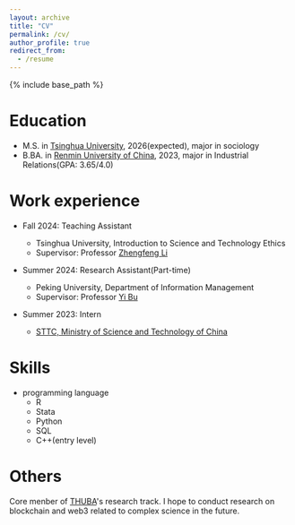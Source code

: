 ```yaml
---
layout: archive
title: "CV"
permalink: /cv/
author_profile: true
redirect_from:
  - /resume
---
```


{% include base_path %}

# Education

<!-- * Ph.D in Version Control Theory, GitHub University, 2018 (expected) -->

* M.S. in [Tsinghua University](https://www.tsinghua.edu.cn/en/), 2026(expected), major in sociology
* B.BA. in [Renmin University of China](https://en.ruc.edu.cn/), 2023, major in Industrial Relations(GPA: 3.65/4.0)

# Work experience

* Fall 2024: Teaching Assistant
  * Tsinghua University, Introduction to Science and Technology Ethics 
  * Supervisor: Professor [Zhengfeng Li](https://www.sss.tsinghua.edu.cn/info/1043/3917.htm)

* Summer 2024: Research Assistant(Part-time)
  * Peking University, Department of Information Management
  * Supervisor: Professor [Yi Bu](https://buyi08.wixsite.com/yi-bu)

* Summer 2023: Intern
  * [STTC, Ministry of Science and Technology of China](https://web.archive.org/web/20240617150731/https://www.italents.cn/)
  
# Skills

* programming language
  * R
  * Stata
  * Python
  * SQL
  * C++(entry level)

# Others
Core menber of [THUBA](https://x.com/THUBA_DAO)'s research track. I hope to conduct research on blockchain and web3 related to complex science in the future.

<!-- Publications
======
  <ul>{% for post in site.publications reversed %}
    {% include archive-single-cv.html %}
  {% endfor %}</ul>
  
Talks
======
  <ul>{% for post in site.talks reversed %}
    {% include archive-single-talk-cv.html  %}
  {% endfor %}</ul>
  
Teaching
======
  <ul>{% for post in site.teaching reversed %}
    {% include archive-single-cv.html %}
  {% endfor %}</ul>
  
Service and leadership
======
* Currently signed in to 43 different slack teams -->

